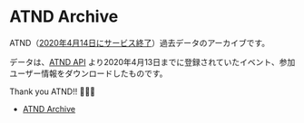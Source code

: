 # ATND Archive

ATND（[2020年4月14日にサービス終了](https://api.atnd.org/doc/atnd_notice_20200114.pdf)）過去データのアーカイブです。

データは、[ATND API](https://api.atnd.org) より2020年4月13日までに登録されていたイベント、参加ユーザー情報をダウンロードしたものです。

Thank you ATND!! :clap::clap::clap:

- [ATND Archive](https://ko31.github.io/atnd-archive/)
